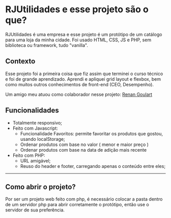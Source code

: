 # RJUtilidades e esse projeto são o que?

RJUtilidades é uma empresa e esse projeto é um protótipo de um catálogo para uma loja da minha cidade.
Foi usado HTML, CSS, JS e PHP, sem biblioteca ou framework, tudo "vanilla".

## Contexto
Esse projeto foi a primeira coisa que fiz assim que terminei o curso técnico e foi de grande aprendizado.
Aprendi e apliquei grid layout e flexbox, bem como muitos outros conhecimentos de front-end (CEO, Desempenho).

Um amigo meu atuou como colaborador nesse projeto: [Renan Goulart](https://github.com/RenanGoulart)

## Funcionalidades
* Totalmente responsivo;
* Feito com Javascript:
  * Funcionalidade Favoritos: permite favoritar os produtos que gostou, usando localStorage;
  * Ordenar produtos com base no valor ( menor e maior preço )
  * Ordenar produtos com base na data de adição mais recente
* Feito com PHP:
   * URL amigável;
   * Reuso do header e footer, carregando apenas o conteúdo entre eles;
   
---
## Como abrir o projeto?

Por ser um projeto web feito com php, é necessário colocar a pasta dentro de um servidor php para abrir corretamente o protótipo, então use o servidor de sua preferência. 
